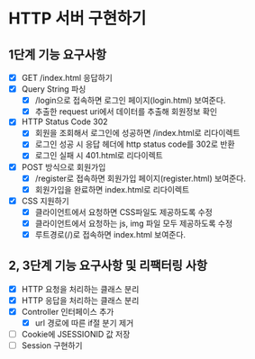 # HTTP 서버 구현하기

## 1단계 기능 요구사항
- [x] GET /index.html 응답하기
- [x] Query String 파싱
  - [x] /login으로 접속하면 로그인 페이지(login.html) 보여준다.
  - [x] 추출한 request uri에서 데이터를 추출해 회원정보 확인
- [x] HTTP Status Code 302
  - [x] 회원을 조회해서 로그인에 성공하면 /index.html로 리다이렉트
  - [x] 로그인 성공 시 응답 헤더에 http status code를 302로 반환
  - [x] 로그인 실패 시 401.html로 리다이렉트
- [x] POST 방식으로 회원가입
  - [x] /register로 접속하면 회원가입 페이지(register.html) 보여준다.
  - [x] 회원가입을 완료하면 index.html로 리다이렉트
- [x] CSS 지원하기
  - [x] 클라이언트에서 요청하면 CSS파일도 제공하도록 수정
  - [x] 클라이언트에서 요청하는 js, img 파일 모두 제공하도록 수정
  - [x] 루트경로(/)로 접속하면 index.html 보여준다.

## 2, 3단계 기능 요구사항 및 리팩터링 사항
- [x] HTTP 요청을 처리하는 클래스 분리
- [x] HTTP 응답을 처리하는 클래스 분리
- [x] Controller 인터페이스 추가
  - [x] url 경로에 따른 if절 분기 제거
- [ ] Cookie에 JSESSIONID 값 저장
- [ ] Session 구현하기
